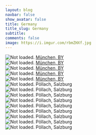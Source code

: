 ```yaml
---
layout: blog
navbar: false
show_avatar: false
title: Germany
title_slug: Germany
subtitle: 
comments: false
image: https://i.imgur.com/rbmZHXf.jpg
---
```


<div class="img-container">
  <img src="https://i.imgur.com/9tN5MCE.jpg" alt="Not loaded." class="center-block">
  <a href="https://www.google.com/maps/search/?api=1&query=48.1347167,11.5482306" target="_blank">
    <span class="img-caption-corner" style="display: inline;">München, BY</span>
  </a>  
</div> 


<div class="img-container">
  <img src="https://i.imgur.com/hjH80Um.jpg" alt="Not loaded." class="center-block">
  <a href="https://www.google.com/maps/search/?api=1&query=48.1338583,11.5482944" target="_blank">
    <span class="img-caption-corner" style="display: inline;">München, BY</span>
  </a>  
</div> 


<div class="img-container">
  <img src="https://i.imgur.com/n674ZI9.jpg" alt="Not loaded." class="center-block">
  <a href="https://www.google.com/maps/search/?api=1&query=48.1338583,11.5482944" target="_blank">
    <span class="img-caption-corner" style="display: inline;">München, BY</span>
  </a>  
</div> 


<div class="img-container">
  <img src="https://i.imgur.com/VIvXAj2.jpg" alt="Not loaded." class="center-block">
  <a href="https://www.google.com/maps/search/?api=1&query=48.1338833,11.5483472" target="_blank">
    <span class="img-caption-corner" style="display: inline;">München, BY</span>
  </a>  
</div> 


<div class="img-container">
  <img src="https://i.imgur.com/9prLnsU.jpg" alt="Not loaded." class="center-block">
  <a href="https://www.google.com/maps/search/?api=1&query=48.1309778,11.5509917" target="_blank">
    <span class="img-caption-corner" style="display: inline;">München, BY</span>
  </a>  
</div> 


<div class="img-container">
  <img src="https://i.imgur.com/zQsJmow.jpg" alt="Not loaded." class="center-block">
  <a  target="_blank">
    <span class="img-caption-corner" style="display: inline;">Pöllach, Salzburg</span>
  </a>  
</div> 


<div class="img-container">
  <img src="https://i.imgur.com/a4zIqon.jpg" alt="Not loaded." class="center-block">
  <a  target="_blank">
    <span class="img-caption-corner" style="display: inline;">Pöllach, Salzburg</span>
  </a>  
</div> 


<div class="img-container">
  <img src="https://i.imgur.com/rbmZHXf.jpg" alt="Not loaded." class="center-block">
  <a  target="_blank">
    <span class="img-caption-corner" style="display: inline;">Pöllach, Salzburg</span>
  </a>  
</div> 


<div class="img-container">
  <img src="https://i.imgur.com/6MSbuhp.jpg" alt="Not loaded." class="center-block">
  <a  target="_blank">
    <span class="img-caption-corner" style="display: inline;">Pöllach, Salzburg</span>
  </a>  
</div> 


<div class="img-container">
  <img src="https://i.imgur.com/GZMh4uD.jpg" alt="Not loaded." class="center-block">
  <a  target="_blank">
    <span class="img-caption-corner" style="display: inline;">Pöllach, Salzburg</span>
  </a>  
</div> 


<div class="img-container">
  <img src="https://i.imgur.com/NzfXe68.jpg" alt="Not loaded." class="center-block">
  <a  target="_blank">
    <span class="img-caption-corner" style="display: inline;">Pöllach, Salzburg</span>
  </a>  
</div> 


<div class="img-container">
  <img src="https://i.imgur.com/JGWmQxp.jpg" alt="Not loaded." class="center-block">
  <a  target="_blank">
    <span class="img-caption-corner" style="display: inline;">Pöllach, Salzburg</span>
  </a>  
</div> 


<div class="img-container">
  <img src="https://i.imgur.com/lTtAoNU.jpg" alt="Not loaded." class="center-block">
  <a  target="_blank">
    <span class="img-caption-corner" style="display: inline;">Pöllach, Salzburg</span>
  </a>  
</div> 


<div class="img-container">
  <img src="https://i.imgur.com/Lsao1nI.jpg" alt="Not loaded." class="center-block">
  <a  target="_blank">
    <span class="img-caption-corner" style="display: inline;">Pöllach, Salzburg</span>
  </a>  
</div> 


